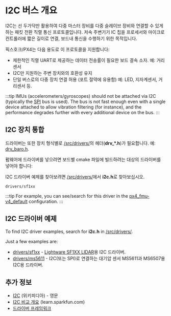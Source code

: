 # I2C 버스 개요

I2C는 선 두가닥만 활용하여 다중 마스터 장비를 다중 슬레이브 장비와 연결할 수 있게 하는 패킷 전환 직렬 통신 프로토콜입니다. 저속 주변기기 IC 칩을 프로세서와 마이크로컨트롤러에 짧은 길이로 연결, 보드내 통신을 수행하기 위한 목적입니다.

픽스호크/PX4는 다음 용도로 이 프로토콜을 지원합니다:
* 제한적인 직렬 UART로 제공하는 데이터 전송률이 필요한 보드 결속 소자. 예: 거리 센서
* I2C만 지원하는 주변 장치와의 호환성 유지
* 단일 버스로의 다중 장치 연결 허용 (포트 절약에 유용함) 예: LED, 지자계센서, 거리센서 등.

:::tip
IMUs (accelerometers/gyroscopes) should not be attached via I2C (typically the [SPI](https://en.wikipedia.org/wiki/Serial_Peripheral_Interface_Bus) bus is used). The bus is not fast enough even with a single device attached to allow vibration filtering (for instance), and the performance degrades further with every additional device on the bus.
:::

## I2C 장치 통합

드라이버는 또한 장치 형식별로 [/src/drivers/](https://github.com/PX4/PX4-Autopilot/tree/master/src/drivers)의 헤더(**drv_*.h**)가 필요합니다. 예: [drv_baro.h](https://github.com/PX4/PX4-Autopilot/blob/master/src/drivers/drv_baro.h).

펌웨어에 드라이버를 넣으려면 보드별 cmake 파일에 빌드하려는 대상의 드라이버를 넣어야 합니다:

I2C 드라이버 예제를 찾아보려면 [/src/drivers/](https://github.com/PX4/PX4-Autopilot/tree/master/src/drivers)에서 **i2c.h**로 찾아보십시오.
```
drivers/sf1xx
```

:::tip
For example, you can see/search for this driver in the [px4_fmu-v4_default](https://github.com/PX4/PX4-Autopilot/blob/master/boards/px4/fmu-v4/default.cmake) configuration.
:::

## I2C 드라이버 예제

To find I2C driver examples, search for **i2c.h** in [/src/drivers/](https://github.com/PX4/PX4-Autopilot/tree/master/src/drivers).

Just a few examples are:
* [drivers/sf1xx](https://github.com/PX4/PX4-Autopilot/tree/master/src/drivers/distance_sensor/sf1xx) -  [Lightware SF1XX LIDAR](../sensor/sfxx_lidar.md)용 I2C 드라이버.
* [drivers/ms5611](https://github.com/PX4/PX4-Autopilot/tree/master/src/drivers/barometer/ms5611) - I2C(또는 SPI)로 연결하는 대기압 센서 MS5611과 MS6507용 I2C용 드라이버.

## 추가 정보

* [I2C](https://en.wikipedia.org/wiki/I%C2%B2C) (위키피디아) - 영문
* [I2C 비교 개요](https://learn.sparkfun.com/tutorials/i2c) (learn.sparkfun.com)
* [드라이버 프레임워크](../middleware/drivers.md)
